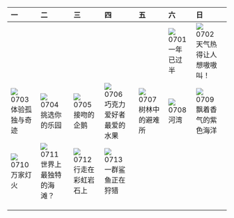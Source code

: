 | 一                                                                                                                                                                                                                  | 二                                                                                                                                                                             | 三                                                                                                                                                                            | 四                                                                                                                                                                           | 五                                                                                                                                                                        | 六                                                                                                                                                                      | 日                                                                                                                                                                                  |
|:-------------------------------------------------------------------------------------------------------------------------------------------------------------------------------------------------------------------|:------------------------------------------------------------------------------------------------------------------------------------------------------------------------------|:-----------------------------------------------------------------------------------------------------------------------------------------------------------------------------|:----------------------------------------------------------------------------------------------------------------------------------------------------------------------------|:-------------------------------------------------------------------------------------------------------------------------------------------------------------------------|:-----------------------------------------------------------------------------------------------------------------------------------------------------------------------|:-----------------------------------------------------------------------------------------------------------------------------------------------------------------------------------|
|                                                                                                                                                                                                                    |                                                                                                                                                                               |                                                                                                                                                                              |                                                                                                                                                                             |                                                                                                                                                                          | [![](https://www.bing.com//th?id=OHR.HalfwayBoats_ZH-CN3563044251_320x240.jpg)](https://www.bing.com//th?id=OHR.HalfwayBoats_ZH-CN3563044251_UHD.jpg)<br>0701<br>一年已过半 | [![](https://www.bing.com//th?id=OHR.CoyoteBanff_ZH-CN4183627255_320x240.jpg)](https://www.bing.com//th?id=OHR.CoyoteBanff_ZH-CN4183627255_UHD.jpg)<br>0702<br>天气热得让人想嗷嗷叫！         |
| [![](https://www.bing.com//th?id=OHR.GrasslandsNationalParkSaskachewan_ZH-CN6530285883_320x240.jpg)](https://www.bing.com//th?id=OHR.GrasslandsNationalParkSaskachewan_ZH-CN6530285883_UHD.jpg)<br>0703<br>体验孤独与奇迹 | [![](https://www.bing.com//th?id=OHR.CorfuBeach_ZH-CN8660068587_320x240.jpg)](https://www.bing.com//th?id=OHR.CorfuBeach_ZH-CN8660068587_UHD.jpg)<br>0704<br>挑选你的乐园           | [![](https://www.bing.com//th?id=OHR.KissingPenguins_ZH-CN5449471262_320x240.jpg)](https://www.bing.com//th?id=OHR.KissingPenguins_ZH-CN5449471262_UHD.jpg)<br>0705<br>接吻的企鹅 | [![](https://www.bing.com//th?id=OHR.CocoaPods_ZH-CN6192387360_320x240.jpg)](https://www.bing.com//th?id=OHR.CocoaPods_ZH-CN6192387360_UHD.jpg)<br>0706<br>巧克力爱好者最爱的水果      | [![](https://www.bing.com//th?id=OHR.CooperChapel_ZH-CN1150924688_320x240.jpg)](https://www.bing.com//th?id=OHR.CooperChapel_ZH-CN1150924688_UHD.jpg)<br>0707<br>树林中的避难所 | [![](https://www.bing.com//th?id=OHR.MoselleRiver_ZH-CN1283415242_320x240.jpg)](https://www.bing.com//th?id=OHR.MoselleRiver_ZH-CN1283415242_UHD.jpg)<br>0708<br>河湾    | [![](https://www.bing.com//th?id=OHR.SomersetLavender_ZH-CN5823464763_320x240.jpg)](https://www.bing.com//th?id=OHR.SomersetLavender_ZH-CN5823464763_UHD.jpg)<br>0709<br>飘着香气的紫色海洋 |
| [![](https://www.bing.com//th?id=OHR.WorldPopDay_ZH-CN7074706912_320x240.jpg)](https://www.bing.com//th?id=OHR.WorldPopDay_ZH-CN7074706912_UHD.jpg)<br>0710<br>万家灯火                                                | [![](https://www.bing.com/th?id=OHR.NakupendaBeach_ZH-CN7913805608_320x240.jpg)](https://www.bing.com/th?id=OHR.NakupendaBeach_ZH-CN7913805608_UHD.jpg)<br>0711<br>世界上最独特的海滩？ | [![](https://www.bing.com/th?id=OHR.ZhangyeGeopark_ZH-CN1045536243_320x240.jpg)](https://www.bing.com/th?id=OHR.ZhangyeGeopark_ZH-CN1045536243_UHD.jpg)<br>0712<br>行走在彩虹岩石上  | [![](https://www.bing.com/th?id=OHR.BlacktipSharks_ZH-CN6532659465_320x240.jpg)](https://www.bing.com/th?id=OHR.BlacktipSharks_ZH-CN6532659465_UHD.jpg)<br>0713<br>一群鲨鱼正在狩猎 |                                                                                                                                                                          |                                                                                                                                                                        |                                                                                                                                                                                    |
|                                                                                                                                                                                                                    |                                                                                                                                                                               |                                                                                                                                                                              |                                                                                                                                                                             |                                                                                                                                                                          |                                                                                                                                                                        |                                                                                                                                                                                    |
|                                                                                                                                                                                                                    |                                                                                                                                                                               |                                                                                                                                                                              |                                                                                                                                                                             |                                                                                                                                                                          |                                                                                                                                                                        |                                                                                                                                                                                    |
|                                                                                                                                                                                                                    |                                                                                                                                                                               |                                                                                                                                                                              |                                                                                                                                                                             |                                                                                                                                                                          |                                                                                                                                                                        |                                                                                                                                                                                    |